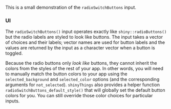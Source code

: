 This is a small demonstration of the `radioSwitchButtons` input.

### UI

The `radioSwitchButtons()` input operates exactly like `shiny::radioButtons()`
but the radio labels are styled to look like buttons. The input takes a vector
of choices and their labels; vector names are used for button labels and the
values are returned by the input as a character vector when a button is toggled.

Because the radio buttons only *look like* buttons, they cannot inherit the
colors from the styles of the rest of your app. In other words, you will need
to manually match the button colors to your app using the `selected_background`
and `selected_color` options (and the corresponding arguments for 
`not_selected`). `shinyThings` also provides a helper function
`radioSwitchButtons_default_style()` that will globally set the default button
colors for you. You can still override those color choices for particular 
inputs.
